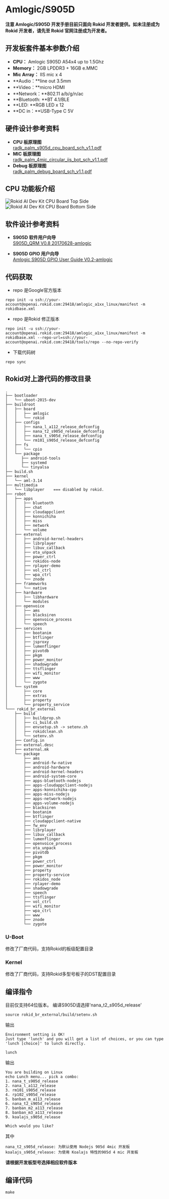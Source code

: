 # Amlogic/S905D

**注意 Amlogic/S905D 开发手册目前只面向 Rokid 开发者提供。如未注册成为Rokid 开发者，请先至 Rokid 官网注册成为开发者。**

## 开发板套件基本参数介绍

* **CPU：** Amlogic S905D A54x4 up to 1.5Ghz<br>
* **Memory：** 2GB LPDDR3 + 16GB e.MMC<br>
* **Mic Array：** IIS mic x 4<br>
* **Audio：**line out 3.5mm<br>
* **Video：**micro HDMI<br>
* **Network：**802.11 a/b/g/n/ac<br>
* **Bluetooth: **BT 4.1/BLE<br>
* **LED: **RGB LED x 12<br>
* **DC in：**USB-Type C 5V<br>

## 硬件设计参考资料

* **CPU 板原理图**<br>
[radk_palm_s905d_cpu_board_sch_v1.1.pdf](https://developer-forum.rokid.com/uploads/default/original/1X/a53d1faf49d0f4b55b6847a1572a5f7ae7a954df.pdf)
* **MIC 板原理图**<br>
[radk_palm_4mic_circular_iis_bot_sch_v1.1.pdf](https://developer-forum.rokid.com/uploads/default/original/1X/56d449a8f7dcbfd111be2ea06bd0230bb79aa400.pdf)
* **Debug 板原理图**<br>
[radk_palm_debug_board_sch_v1.1.pdf](https://developer-forum.rokid.com/uploads/default/original/1X/6ea48d5c21b57802f5f73c0a29b3362241558bb0.pdf)

## CPU 功能板介绍
![Rokid AI Dev Kit CPU Board Top Side](../../../files/amlogic/devkit_s905d/cpu_board_top_side.png)
![Rokid AI Dev Kit CPU Board Bottom Side](../../../files/amlogic/devkit_s905d/cpu_board_bottom_side.png)

## 软件设计参考资料
* **S905D 软件用户向导**<br>
[S905D_QRM V0.8 20170628-amlogic](https://developer-forum.rokid.com/uploads/default/original/1X/e154b6baff977acd71109a7ad8dc13c9f7c7c0cb.pdf)

* **S905D GPIO 用户向导**<br>
[Amlogic S905D GPIO User Guide V0.2-amlogic](https://developer-forum.rokid.com/uploads/default/original/1X/9de6cef0bd79d572022c3fbfc97f94f2e4f731e5.pdf)

## 代码获取

* repo 是Google官方版本

```
repo init -u ssh://your-account@openai.rokid.com:29418/amlogic_a1xx_linux/manifest -m rokidbase.xml
```

* repo 是Rokid 修正版本

```
repo init -u ssh://your-account@openai.rokid.com:29418/amlogic_a1xx_linux/manifest -m rokidbase.xml --repo-url=ssh://your-account@openai.rokid.com:29418/tools/repo --no-repo-verify
```

* 下载代码树
```
repo sync
``` 
	
## Rokid对上游代码的修改目录
```
.
├── bootloader
│   └── uboot-2015-dev
├── buildroot
│   ├── board
│   │   ├── amlogic
│   │   └── rokid
│   ├── configs
│   │   ├── nana_l_a112_release_defconfig
│   │   ├── nana_t2_s905d_release_defconfig
│   │   ├── nana_t_s905d_release_defconfig
│   │   └── rm101_s905d_release_defconfig
│   ├── fs
│   │   └── cpio
│   └── package
│      ├── android-tools
│      ├── systemd
│      └── tinyalsa
├── build.sh
├── kernel
│   └── aml-3.14
├── multimedia
│   └── libplayer    === disabled by rokid.
├── robot
│   ├── apps
│   │   ├── bluetooth
│   │   ├── chat
│   │   ├── cloudappclient
│   │   ├── konnichiha
│   │   ├── miss
│   │   ├── network
│   │   └── volume
│   ├── external
│   │   ├── android-kernel-headers
│   │   ├── librplayer
│   │   ├── libuv_callback
│   │   ├── ota_unpack
│   │   ├── power_ctrl
│   │   ├── rokidos-node
│   │   ├── rplayer-demo
│   │   ├── vol_ctrl
│   │   ├── wpa_ctrl
│   │   └── znode
│   ├── frameworks
│   │   └── native
│   ├── hardware
│   │   ├── libhardware
│   │   └── modules
│   ├── openvoice
│   │   ├── ams
│   │   ├── blacksiren
│   │   ├── openvoice_process
│   │   └── speech
│   ├── services
│   │   ├── bootanim
│   │   ├── btflinger
│   │   ├── jsproxy
│   │   ├── lumenflinger
│   │   ├── pivotdb
│   │   ├── pkgm
│   │   ├── power_monitor
│   │   ├── shadowgrade
│   │   ├── ttsflinger
│   │   ├── wifi_monitor
│   │   ├── www
│   │   └── zygote
│   └── system
│       ├── core
│       ├── extras
│       ├── property
│       └── property_service
└─── rokid_br_external
    ├── build
    │   ├── buildprop.sh
    │   ├── ci_build.sh
    │   ├── envsetup.sh -> setenv.sh
    │   ├── rokidclean.sh
    │   └── setenv.sh
    ├── Config.in
    ├── external.desc
    ├── external.mk
    └── package
        ├── ams
        ├── android-fw-native
        ├── android-hardware
        ├── android-kernel-headers
        ├── android-system-core
        ├── apps-bluetooth-nodejs
        ├── apps-cloudappclient-nodejs
        ├── apps-konnichiha-cpp
        ├── apps-miss-nodejs
        ├── apps-network-nodejs
        ├── apps-volume-nodejs
        ├── blacksiren
        ├── bootanim
        ├── btflinger
        ├── cloudappclient-native
        ├── fw_env
        ├── librplayer
        ├── libuv_callback
        ├── lumenflinger
        ├── openvoice_process
        ├── ota_unpack
        ├── pivotdb
        ├── pkgm
        ├── power_ctrl
        ├── power_monitor
        ├── property
        ├── property-service
        ├── rokidos_node
        ├── rplayer-demo
        ├── shadowgrade
        ├── speech
        ├── ttsflinger
        ├── vol_ctrl
        ├── wifi_monitor
        ├── wpa_ctrl
        ├── www
        ├── znode
        └── zygote
```

### U-Boot

修改了厂商代码，支持Rokid的板级配置目录

### Kernel

修改了厂商代码，支持Rokid多型号板子的DST配置目录

## 编译指令

目前仅支持64位版本。
编译S905D请选择'nana_t2_s905d_release'

```
source rokid_br_external/build/setenv.sh
```
输出
```
Environment setting is OK!
Just type 'lunch' and you will get a list of choices, or you can type 'lunch [choice]' to lunch directly.
```

```
lunch
```

输出
```
You are building on Linux
echo Lunch menu... pick a combo:
1. nana_t_s905d_release
2. nana_l_a112_release
3. rm101_s905d_release
4. rp102_s905d_release
5. banban_m_a113_release
6. nana_t2_s905d_release
7. banban_m2_a113_release
8. banban_m3_a113_release
9. koalajs_s905d_release

Which would you like?
```
其中
```
nana_t2_s905d_release: 为默认使用 Nodejs 905d 4mic 开发板
koalajs_s905d_release: 为使用 Koalajs 特性的905d 4 mic 开发板 
```
**请根据开发板型号选择相应软件版本**

## 编译代码
```
make
```
